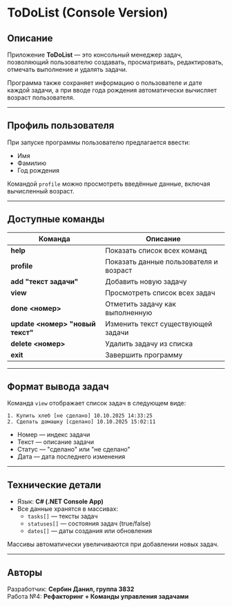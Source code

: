 # ToDoList (Console Version)

## Описание
Приложение **ToDoList** — это консольный менеджер задач, позволяющий пользователю создавать, просматривать, редактировать, отмечать выполнение и удалять задачи.  

Программа также сохраняет информацию о пользователе и дате каждой задачи, а при вводе года рождения автоматически вычисляет возраст пользователя.

---

## Профиль пользователя
При запуске программы пользователю предлагается ввести:
- Имя  
- Фамилию  
- Год рождения  

Командой `profile` можно просмотреть введённые данные, включая вычисленный возраст.

---

## Доступные команды

| Команда | Описание |
|----------|-----------|
| **help** | Показать список всех команд |
| **profile** | Показать данные пользователя и возраст |
| **add "текст задачи"** | Добавить новую задачу |
| **view** | Просмотреть список всех задач |
| **done <номер>** | Отметить задачу как выполненную |
| **update <номер> "новый текст"** | Изменить текст существующей задачи |
| **delete <номер>** | Удалить задачу из списка |
| **exit** | Завершить программу |

---

## Формат вывода задач
Команда `view` отображает список задач в следующем виде:

```
1. Купить хлеб [не сделано] 10.10.2025 14:33:25  
2. Сделать домашку [сделано] 10.10.2025 15:02:11
```

- Номер — индекс задачи  
- Текст — описание задачи  
- Статус — "сделано" или "не сделано"  
- Дата — дата последнего изменения  

---

## Технические детали
- Язык: **C# (.NET Console App)**  
- Все данные хранятся в массивах:
  - `tasks[]` — тексты задач  
  - `statuses[]` — состояния задач (true/false)  
  - `dates[]` — даты создания или обновления  

Массивы автоматически увеличиваются при добавлении новых задач.

---

## Авторы
Разработчик: **Сербин Данил, группа 3832**  
Работа №4: **Рефакторинг + Команды управления задачами**

